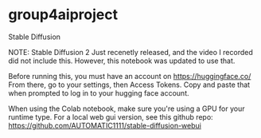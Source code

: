 # group4aiproject
Stable Diffusion

NOTE: Stable Diffusion 2 Just recenetly released, and the video I recorded did not include this. However,
this notebook was updated to use that.

Before running this, you must have an account on https://huggingface.co/
From there, go to your settings, then Access Tokens. Copy and paste that when prompted to log in to your
hugging face account.

When using the Colab notebook, make sure you're using a GPU for your runtime type.
For a local web gui version, see this github repo: https://github.com/AUTOMATIC1111/stable-diffusion-webui
